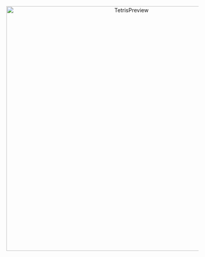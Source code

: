 <p align="center">
  <img width="640" alt="TetrisPreview" src="https://github.com/peezlepass/tetris/assets/104982744/064d258f-6472-474d-ba53-0ae47a446588">
</p>
